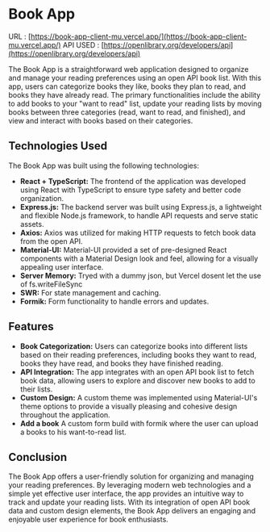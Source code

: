 
# Book App

URL : [https://book-app-client-mu.vercel.app/](https://book-app-client-mu.vercel.app/)
API USED : [https://openlibrary.org/developers/api](https://openlibrary.org/developers/api)

The Book App is a straightforward web application designed to organize and manage your reading preferences using an open API book list. With this app, users can categorize books they like, books they plan to read, and books they have already read. The primary functionalities include the ability to add books to your "want to read" list, update your reading lists by moving books between three categories (read, want to read, and finished), and view and interact with books based on their categories.

## Technologies Used

The Book App was built using the following technologies:

-   **React + TypeScript:** The frontend of the application was developed using React with TypeScript to ensure type safety and better code organization.
-   **Express.js:** The backend server was built using Express.js, a lightweight and flexible Node.js framework, to handle API requests and serve static assets.
-   **Axios:** Axios was utilized for making HTTP requests to fetch book data from the open API.
-   **Material-UI:** Material-UI provided a set of pre-designed React components with a Material Design look and feel, allowing for a visually appealing user interface.
-   **Server Memory:** Tryed with a dummy json, but Vercel dosent let the use of fs.writeFileSync
-   **SWR:** For state management and caching.
-   **Formik:** Form functionality to handle errors and updates.

## Features

-   **Book Categorization:** Users can categorize books into different lists based on their reading preferences, including books they want to read, books they have read, and books they have finished reading.
-   **API Integration:** The app integrates with an open API book list to fetch book data, allowing users to explore and discover new books to add to their lists.
-   **Custom Design:** A custom theme was implemented using Material-UI's theme options to provide a visually pleasing and cohesive design throughout the application.
-   **Add a book** A custom form build with formik where the user can upload a books to his want-to-read list.

## Conclusion

The Book App offers a user-friendly solution for organizing and managing your reading preferences. By leveraging modern web technologies and a simple yet effective user interface, the app provides an intuitive way to track and update your reading lists. With its integration of open API book data and custom design elements, the Book App delivers an engaging and enjoyable user experience for book enthusiasts.